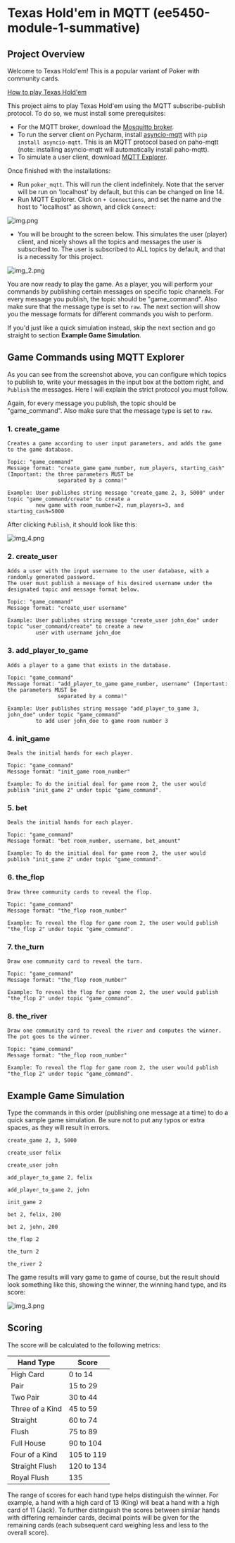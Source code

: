 # Texas Hold'em in MQTT (ee5450-module-1-summative)
## Project Overview
Welcome to Texas Hold'em! This is a popular variant of Poker with community cards.

[How to play Texas Hold'em](https://bicyclecards.com/how-to-play/texas-holdem-poker/)

This project aims to play Texas Hold'em using the MQTT subscribe-publish protocol. To do so, we must install some
prerequisites:
- For the MQTT broker, download the [Mosquitto broker](https://mosquitto.org/download/).
- To run the server client on Pycharm, install [asyncio-mqtt](https://github.com/sbtinstruments/asyncio-mqtt) with 
  `pip install asyncio-mqtt`. This is an MQTT protocol based on paho-mqtt 
  (note: installing asyncio-mqtt will automatically install paho-mqtt).
- To simulate a user client, download [MQTT Explorer](http://mqtt-explorer.com/).

Once finished with the installations:
- Run `poker_mqtt`. This will run the client indefinitely.
  Note that the server will be run on 'localhost' by default, but this can be changed on line 14.
- Run MQTT Explorer. Click on `+ Connections`, and set the name and the host to "localhost" as shown, and
   click `Connect`:
  
![img.png](img.png)

- You will be brought to the screen below. This simulates the user (player) client, and nicely shows all the topics
and messages the user is subscribed to. The user is subscribed to ALL topics by default, and that is a necessity
for this project.
  
![img_2.png](img_2.png)

You are now ready to play the game. As a player, you will perform your commands by publishing certain messages
on specific topic channels. For every message you publish, the topic should be "game_command". 
Also make sure that the message type is set to `raw`. The next section will show you the message formats for
different commands you wish to perform.

If you'd just like a quick simulation instead,
skip the next section and go straight to section **Example Game Simulation**.

## Game Commands using MQTT Explorer
As you can see from the screenshot above, you can configure which topics to publish to, write your messages in the
input box at the bottom right, and `Publish` the messages. Here I will explain the strict protocol you must follow.

Again, for every message you publish, the topic should be "game_command". 
Also make sure that the message type is set to `raw`.

### 1. create_game
    Creates a game according to user input parameters, and adds the game to the game database.

    Topic: "game_command"
    Message format: "create_game game_number, num_players, starting_cash" (Important: the three parameters MUST be
                    separated by a comma!"

    Example: User publishes string message "create_game 2, 3, 5000" under topic "game_command/create" to create a 
             new game with room_number=2, num_players=3, and starting_cash=5000
After clicking `Publish`, it should look like this:

![img_4.png](img_4.png)

### 2. create_user
    Adds a user with the input username to the user database, with a randomly generated password.
    The user must publish a message of his desired username under the designated topic and message format below.

    Topic: "game_command"
    Message format: "create_user username"

    Example: User publishes string message "create_user john_doe" under topic "user_command/create" to create a new
             user with username john_doe

### 3. add_player_to_game
    Adds a player to a game that exists in the database.

    Topic: "game_command"
    Message format: "add_player_to_game game_number, username" (Important: the parameters MUST be
                    separated by a comma!"

    Example: User publishes string message "add_player_to_game 3, john_doe" under topic "game_command"
             to add user john_doe to game room number 3

### 4. init_game
    Deals the initial hands for each player.

    Topic: "game_command"
    Message format: "init_game room_number"

    Example: To do the initial deal for game room 2, the user would publish "init_game 2" under topic "game_command".

### 5. bet
    Deals the initial hands for each player.

    Topic: "game_command"
    Message format: "bet room_number, username, bet_amount"

    Example: To do the initial deal for game room 2, the user would publish "init_game 2" under topic "game_command".

### 6. the_flop
    Draw three community cards to reveal the flop.

    Topic: "game_command"
    Message format: "the_flop room_number"

    Example: To reveal the flop for game room 2, the user would publish "the_flop 2" under topic "game_command".

### 7. the_turn
    Draw one community card to reveal the turn.

    Topic: "game_command"
    Message format: "the_flop room_number"

    Example: To reveal the flop for game room 2, the user would publish "the_flop 2" under topic "game_command".

### 8. the_river
    Draw one community card to reveal the river and computes the winner. The pot goes to the winner.

    Topic: "game_command"
    Message format: "the_flop room_number"

    Example: To reveal the flop for game room 2, the user would publish "the_flop 2" under topic "game_command".

## Example Game Simulation
Type the commands in this order (publishing one message at a time) to do a quick sample game simulation. Be sure not
to put any typos or extra spaces, as they will result in errors.

```
create_game 2, 3, 5000

create_user felix

create_user john

add_player_to_game 2, felix

add_player_to_game 2, john

init_game 2

bet 2, felix, 200

bet 2, john, 200

the_flop 2

the_turn 2

the_river 2
```

The game results will vary game to game of course, but the result should look something like this, showing the
winner, the winning hand type, and its score:

![img_3.png](img_3.png)


## Scoring
The score will be calculated to the following metrics:

| Hand Type        | Score      |
| ---------------- | ---------- |
| High Card        | 0 to 14    |
| Pair             | 15 to 29   |
| Two Pair         | 30 to 44   |
| Three of a Kind  | 45 to 59   |
| Straight         | 60 to 74   |
| Flush            | 75 to 89   |
| Full House       | 90 to 104  |
| Four of a Kind   | 105 to 119 |
| Straight Flush   | 120 to 134 |
| Royal Flush      | 135        |

The range of scores for each hand type helps distinguish the winner. For example, a hand with a high card of 13 (King)
will beat a hand with a high card of 11 (Jack). To further distinguish the scores between similar hands with differing
remainder cards, decimal points will be given for the remaining cards (each subsequent card weighing less and less to 
the overall score).